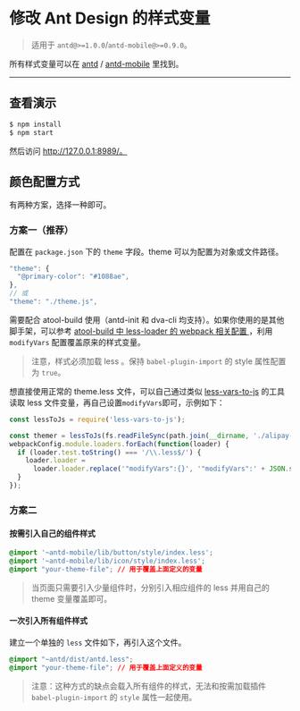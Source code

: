 # 修改 Ant Design 的样式变量

> 适用于 `antd@>=1.0.0`/`antd-mobile@>=0.9.0`。

所有样式变量可以在
[antd](https://github.com/ant-design/ant-design/blob/master/components/style/themes/default.less) /
[antd-mobile](https://github.com/ant-design/ant-design-mobile/blob/master/components/style/themes/default.less)
里找到。

----

## 查看演示

```bash
$ npm install
$ npm start
```

然后访问 http://127.0.0.1:8989/。

## 颜色配置方式

有两种方案，选择一种即可。

### 方案一（推荐）

配置在 `package.json` 下的 `theme` 字段。theme 可以为配置为对象或文件路径。

```js
"theme": {
  "@primary-color": "#1088ae",
},
// 或
"theme": "./theme.js",
```

需要配合 atool-build 使用（antd-init 和 dva-cli 均支持）。如果你使用的是其他脚手架，可以参考 [atool-build 中 less-loader 的 webpack 相关配置 ](https://github.com/ant-tool/atool-build/blob/a4b3e3eec4ffc09b0e2352d7f9d279c4c28fdb99/src/getWebpackCommonConfig.js#L131-L138)，利用 `modifyVars` 配置覆盖原来的样式变量。

> 注意，样式必须加载 less 。保持 `babel-plugin-import` 的 style 属性配置为 `true`。 

想直接使用正常的 theme.less 文件，可以自己通过类似 [less-vars-to-js](https://www.npmjs.com/package/less-vars-to-js)
的工具读取 less 文件变量，再自己设置`modifyVars`即可，示例如下：

```js
const lessToJs = require('less-vars-to-js');

const themer = lessToJs(fs.readFileSync(path.join(__dirname, './alipay-theme/theme.less'), 'utf8'));
webpackConfig.module.loaders.forEach(function(loader) {
  if (loader.test.toString() === '/\\.less$/') {
    loader.loader =
      loader.loader.replace('"modifyVars":{}', '"modifyVars":' + JSON.stringify(themer));
  }
});
```

### 方案二

#### 按需引入自己的组件样式

```css
@import '~antd-mobile/lib/button/style/index.less';
@import '~antd-mobile/lib/icon/style/index.less';
@import "your-theme-file"; // 用于覆盖上面定义的变量
```

> 当页面只需要引入少量组件时，分别引入相应组件的 less 并用自己的 theme 变量覆盖即可。

#### 一次引入所有组件样式

建立一个单独的 `less` 文件如下，再引入这个文件。

```css
@import "~antd/dist/antd.less";
@import "your-theme-file"; // 用于覆盖上面定义的变量
```

> 注意：这种方式的缺点会载入所有组件的样式，无法和按需加载插件 `babel-plugin-import` 的 `style` 属性一起使用。
